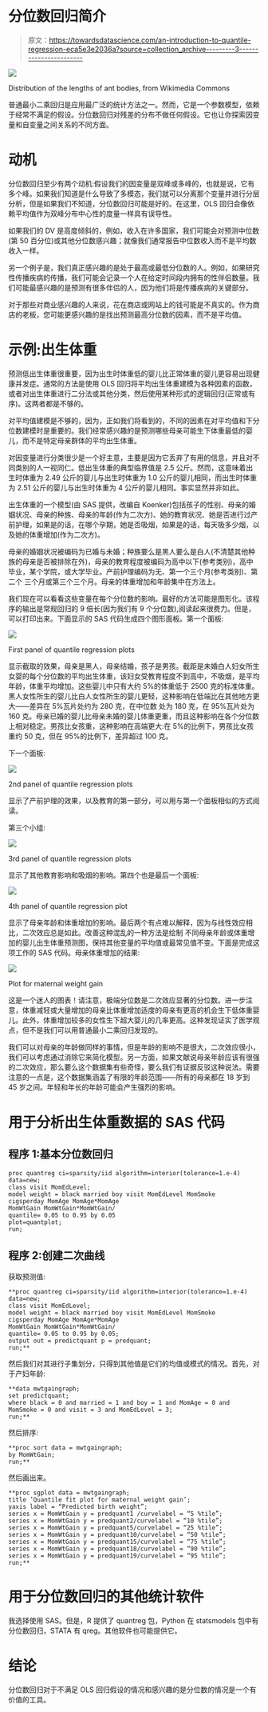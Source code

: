 # 分位数回归简介

> 原文：<https://towardsdatascience.com/an-introduction-to-quantile-regression-eca5e3e2036a?source=collection_archive---------3----------------------->

![](img/045897d6010e0f7572e9d306aa22b2a3.png)

Distribution of the lengths of ant bodies, from Wikimedia Commons

普通最小二乘回归是应用最广泛的统计方法之一。然而，它是一个参数模型，依赖于经常不满足的假设。分位数回归对残差的分布不做任何假设。它也让你探索因变量和自变量之间关系的不同方面。

# 动机

分位数回归至少有两个动机:假设我们的因变量是双峰或多峰的，也就是说，它有多个峰。如果我们知道是什么导致了多模态，我们就可以分离那个变量并进行分层分析，但是如果我们不知道，分位数回归可能是好的。在这里，OLS 回归会像依赖平均值作为双峰分布中心性的度量一样具有误导性。

如果我们的 DV 是高度倾斜的，例如，收入在许多国家，我们可能会对预测中位数(第 50 百分位)或其他分位数感兴趣；就像我们通常报告中位数收入而不是平均数收入一样。

另一个例子是，我们真正感兴趣的是处于最高或最低分位数的人。例如，如果研究性传播疾病的传播，我们可能会记录一个人在给定时间段内拥有的性伴侣数量。我们可能最感兴趣的是预测有很多伴侣的人，因为他们将是传播疾病的关键部分。

对于那些对商业感兴趣的人来说，花在商店或网站上的钱可能是不真实的。作为商店的老板，您可能更感兴趣的是找出预测最高分位数的因素，而不是平均值。

# 示例:出生体重

预测低出生体重很重要，因为出生时体重低的婴儿比正常体重的婴儿更容易出现健康并发症。通常的方法是使用 OLS 回归将平均出生体重建模为各种因素的函数，或者对出生体重进行二分法或其他分类，然后使用某种形式的逻辑回归(正常或有序)。这两者都是不够的。

对平均值建模是不够的，因为，正如我们将看到的，不同的因素在对平均值和下分位数建模时是重要的。我们经常感兴趣的是预测哪些母亲可能生下体重最低的婴儿，而不是特定母亲群体的平均出生体重。

对因变量进行分类很少是一个好主意，主要是因为它丢弃了有用的信息，并且对不同类别的人一视同仁。低出生体重的典型临界值是 2.5 公斤。然而，这意味着出生时体重为 2.49 公斤的婴儿与出生时体重为 1.0 公斤的婴儿相同，而出生时体重为 2.51 公斤的婴儿与出生时体重为 4 公斤的婴儿相同。事实显然并非如此。

出生体重的一个模型(由 SAS 提供，改编自 Koenker)包括孩子的性别、母亲的婚姻状况、母亲的种族、母亲的年龄(作为二次方)、她的教育状况、她是否进行过产前护理，如果是的话，在哪个孕期，她是否吸烟，如果是的话，每天吸多少烟，以及她的体重增加(作为二次方)。

母亲的婚姻状况被编码为已婚与未婚；种族要么是黑人要么是白人(不清楚其他种族的母亲是否被排除在外)，母亲的教育程度被编码为高中以下(参考类别)，高中毕业，某个学院，或大学毕业。产前护理编码为无、第一个三个月(参考类别)、第二个
三个月或第三个三个月。母亲的体重增加和年龄集中在方法上。

我们现在可以看看这些变量在每个分位数的影响。最好的方法可能是图形化。该程序的输出是常规回归的 9 倍长(因为我们有 9 个分位数),阅读起来很费力。但是，可以打印出来。下面显示的 SAS 代码生成四个图形面板。第一个面板:

![](img/3434012d85789a00ea2c0c0b0b87f9d2.png)

First panel of quantile regression plots

显示截取的效果，母亲是黑人，母亲结婚，孩子是男孩。截距是未婚白人妇女所生女婴的每个分位数的平均出生体重，该妇女受教育程度不到高中，不吸烟，是平均年龄，体重平均增加。这些婴儿中只有大约 5%的体重低于 2500 克的标准体重。黑人女性所生的婴儿比白人女性所生的婴儿更轻，这种影响在低端比在其他地方更大——差异在 5%瓦片处约为 280 克，在中位数
处为 180 克，在 95%瓦片处为 160 克。母亲已婚的婴儿比母亲未婚的婴儿体重更重，而且这种影响在各个分位数上相对稳定。男孩比女孩重，这种影响在高端更大:在 5%的比例下，男孩比女孩重约 50 克，但在 95%的比例下，差异超过 100 克。

下一个面板:

![](img/f97b73eac109f0ca07217cfe452dfd97.png)

2nd panel of quantile regression plots

显示了产前护理的效果，以及教育的第一部分，可以用与第一个面板相似的方式阅读。

第三个小组:

![](img/611a297a6f0f35c9775001f87dd982bc.png)

3rd panel of quantile regression plots

显示了其他教育影响和吸烟的影响。第四个也是最后一个面板:

![](img/17e711b0df850db7d3e147b0cf23253e.png)

4th panel of quantile regression plot

显示了母亲年龄和体重增加的影响。最后两个有点难以解释，因为与线性效应相比，二次效应总是如此。改善这种混乱的一种方法是绘制
不同母亲年龄或体重增加的婴儿出生体重预测图，保持其他变量的平均值或最常见值不变。下面是完成这项工作的 SAS 代码。母亲体重增加的结果:

![](img/28ec89ec0355789692b2b49be373f600.png)

Plot for maternal weight gain

这是一个迷人的图表！请注意，极端分位数是二次效应显著的分位数。进一步注意，体重减轻或大量增加的母亲比体重增加适度的母亲有更高的机会生下低体重婴儿。此外，体重增加较多的女性生下超大婴儿的几率更高。这种发现证实了医学观点，但不是我们可以用普通最小二乘回归发现的。

我们可以对母亲的年龄做同样的事情，但是年龄的影响不是很大，二次效应很小，我们可以考虑通过消除它来简化模型。另一方面，如果文献说母亲年龄应该有很强的二次效应，那么要么这个数据集有些奇怪，要么我们有证据反驳这种说法。需要注意的一点是，这个数据集涵盖了有限的年龄范围——所有的母亲都在 18 岁到 45 岁之间。年轻和年长的年龄可能会产生强烈的影响。

# 用于分析出生体重数据的 SAS 代码

## 程序 1:基本分位数回归

```
proc quantreg ci=sparsity/iid algorithm=interior(tolerance=1.e-4)
data=new;
class visit MomEdLevel;
model weight = black married boy visit MomEdLevel MomSmoke
cigsperday MomAge MomAge*MomAge
MomWtGain MomWtGain*MomWtGain/
quantile= 0.05 to 0.95 by 0.05
plot=quantplot;
run;
```

## 程序 2:创建二次曲线

获取预测值:

```
**proc quantreg ci=sparsity/iid algorithm=interior(tolerance=1.e-4)
data=new;
class visit MomEdLevel;
model weight = black married boy visit MomEdLevel MomSmoke
cigsperday MomAge MomAge*MomAge
MomWtGain MomWtGain*MomWtGain/
quantile= 0.05 to 0.95 by 0.05;
output out = predictquant p = predquant;
run;**
```

然后我们对其进行子集划分，只得到其他值是它们的均值或模式的情况。首先，对于产妇年龄:

```
**data mwtgaingraph;
set predictquant;
where black = 0 and married = 1 and boy = 1 and MomAge = 0 and MomSmoke = 0 and visit = 3 and MomEdLevel = 3;
run;** 
```

然后排序:

```
**proc sort data = mwtgaingraph;
by MomWtGain;
run;**
```

然后画出来。

```
**proc sgplot data = mwtgaingraph;
title ’Quantile fit plot for maternal weight gain’;
yaxis label = “Predicted birth weight”;
series x = MomWtGain y = predquant1 /curvelabel = “5 %tile”;
series x = MomWtGain y = predquant2/curvelabel = “10 %tile”;
series x = MomWtGain y = predquant5/curvelabel = “25 %tile”;
series x = MomWtGain y = predquant10/curvelabel = “50 %tile”;
series x = MomWtGain y = predquant15/curvelabel = “75 %tile”;
series x = MomWtGain y = predquant18/curvelabel = “90 %tile”;
series x = MomWtGain y = predquant19/curvelabel = “95 %tile”;
run;**
```

# 用于分位数回归的其他统计软件

我选择使用 SAS。但是，R 提供了 quantreg 包，Python 在 statsmodels 包中有分位数回归，STATA 有 qreg。其他软件也可能提供它。

# 结论

分位数回归对于不满足 OLS 回归假设的情况和感兴趣的是分位数的情况是一个有价值的工具。